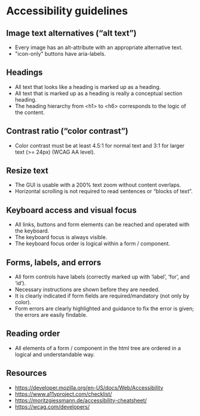 # Accessibility guidelines

## Image text alternatives (“alt text”)
- Every image has an alt-attribute with an appropriate alternative text.
- "icon-only" buttons have aria-labels.

## Headings
- All text that looks like a heading is marked up as a heading.
- All text that is marked up as a heading is really a conceptual section heading.
- The heading hierarchy from \<h1> to \<h6> corresponds to the logic of the content.

## Contrast ratio (“color contrast”)
- Color contrast must be at least 4.5:1 for normal text and 3:1 for larger text (>= 24px) (WCAG AA level).

## Resize text
- The GUI is usable with a 200% text zoom without content overlaps.
- Horizontal scrolling is not required to read sentences or “blocks of text”.

## Keyboard access and visual focus
- All links, buttons and form elements can be reached and operated with the keyboard.
- The keyboard focus is always visible.
- The keyboard focus order is logical within a form / component.

## Forms, labels, and errors
- All form controls have labels (correctly marked up with ‘label’, ‘for’, and ‘id’).
- Necessary instructions are shown before they are needed.
- It is clearly indicated if form fields are required/mandatory (not only by color).
- Form errors are clearly highlighted and guidance to fix the error is given; the errors are easily findable.

## Reading order
- All elements of a form / component in the html tree are ordered in a logical and understandable way.

## Resources
- https://developer.mozilla.org/en-US/docs/Web/Accessibility
- https://www.a11yproject.com/checklist/
- https://moritzgiessmann.de/accessibility-cheatsheet/
- https://wcag.com/developers/
